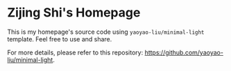 #   Zijing Shi's Homepage

This is my homepage's source code using `yaoyao-liu/minimal-light` template. Feel free to use and share.

For more details, please refer to this repository: https://github.com/yaoyao-liu/minimal-light.
